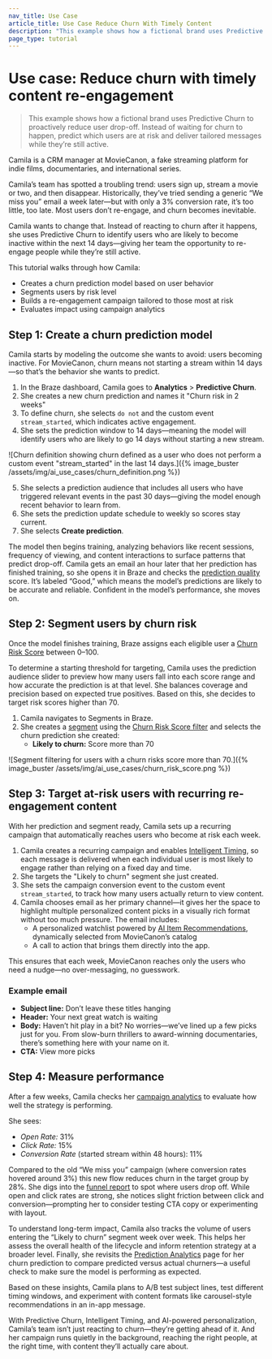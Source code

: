 ```yaml
---
nav_title: Use Case
article_title: Use Case Reduce Churn With Timely Content
description: "This example shows how a fictional brand uses Predictive Churn to proactively reduce user drop-off."
page_type: tutorial
---
```


# Use case: Reduce churn with timely content re-engagement

> This example shows how a fictional brand uses Predictive Churn to proactively reduce user drop-off. Instead of waiting for churn to happen, predict which users are at risk and deliver tailored messages while they’re still active.

Camila is a CRM manager at MovieCanon, a fake streaming platform for indie films, documentaries, and international series.

Camila’s team has spotted a troubling trend: users sign up, stream a movie or two, and then disappear. Historically, they’ve tried sending a generic “We miss you” email a week later—but with only a 3% conversion rate, it’s too little, too late. Most users don’t re-engage, and churn becomes inevitable.

Camila wants to change that. Instead of reacting to churn after it happens, she uses Predictive Churn to identify users who are likely to become inactive within the next 14 days—giving her team the opportunity to re-engage people while they’re still active.

This tutorial walks through how Camila:

- Creates a churn prediction model based on user behavior
- Segments users by risk level
- Builds a re-engagement campaign tailored to those most at risk
- Evaluates impact using campaign analytics

## Step 1: Create a churn prediction model

Camila starts by modeling the outcome she wants to avoid: users becoming inactive. For MovieCanon, churn means not starting a stream within 14 days—so that’s the behavior she wants to predict.

1. In the Braze dashboard, Camila goes to **Analytics** > **Predictive Churn**.
2. She creates a new churn prediction and names it "Churn risk in 2 weeks" 
3. To define churn, she selects `do not` and the custom event `stream_started`, which indicates active engagement.
4. She sets the prediction window to 14 days—meaning the model will identify users who are likely to go 14 days without starting a new stream.

![Churn definition showing churn defined as a user who does not perform a custom event "stream_started" in the last 14 days.]({% image_buster /assets/img/ai_use_cases/churn_definition.png %})

5. She selects a prediction audience that includes all users who have triggered relevant events in the past 30 days—giving the model enough recent behavior to learn from.
6. She sets the prediction update schedule to weekly so scores stay current.
7. She selects **Create prediction**.

The model then begins training, analyzing behaviors like recent sessions, frequency of viewing, and content interactions to surface patterns that predict drop-off. Camila gets an email an hour later that her prediction has finished training, so she opens it in Braze and checks the [prediction quality]({{site.baseurl}}/user_guide/brazeai/predictive_events/analytics/#prediction_quality) score. It’s labeled “Good,” which means the model’s predictions are likely to be accurate and reliable. Confident in the model’s performance, she moves on.

## Step 2: Segment users by churn risk

Once the model finishes training, Braze assigns each eligible user a [Churn Risk Score]({{site.baseurl}}/user_guide/brazeai/predictive_churn/analytics/#churn_score) between 0–100. 

To determine a starting threshold for targeting, Camila uses the prediction audience slider to preview how many users fall into each score range and how accurate the prediction is at that level. She balances coverage and precision based on expected true positives. Based on this, she decides to target risk scores higher than 70. 

1. Camila navigates to Segments in Braze.
2. She creates a [segment]({{site.baseurl}}/user_guide/engagement_tools/segments/creating_a_segment/) using the [Churn Risk Score filter]({{site.baseurl}}/user_guide/engagement_tools/segments/segmentation_filters/#churn-risk-score) and selects the churn prediction she created:
   - **Likely to churn:** Score more than 70

![Segment filtering for users with a churn risks score more than 70.]({% image_buster /assets/img/ai_use_cases/churn_risk_score.png %})

## Step 3: Target at-risk users with recurring re-engagement content

With her prediction and segment ready, Camila sets up a recurring campaign that automatically reaches users who become at risk each week.

1. Camila creates a recurring campaign and enables [Intelligent Timing]({{site.baseurl}}/user_guide/brazeai/intelligence/intelligent_timing/), so each message is delivered when each individual user is most likely to engage rather than relying on a fixed day and time.
2. She targets the "Likely to churn" segment she just created.
3. She sets the campaign conversion event to the custom event `stream_started`, to track how many users actually return to view content.
4. Camila chooses email as her primary channel—it gives her the space to highlight multiple personalized content picks in a visually rich format without too much pressure. The email includes:
   - A personalized watchlist powered by [AI Item Recommendations]({{site.baseurl}}/user_guide/brazeai/recommendations/), dynamically selected from MovieCanon’s catalog
   - A call to action that brings them directly into the app.

This ensures that each week, MovieCanon reaches only the users who need a nudge—no over-messaging, no guesswork.

### Example email

- **Subject line:** Don’t leave these titles hanging
- **Header:** Your next great watch is waiting
- **Body:** Haven’t hit play in a bit? No worries—we’ve lined up a few picks just for you. From slow-burn thrillers to award-winning documentaries, there’s something here with your name on it.
- **CTA:** View more picks

## Step 4: Measure performance

After a few weeks, Camila checks her [campaign analytics]({{site.baseurl}}/user_guide/message_building_by_channel/email/reporting_and_analytics/email_reporting/) to evaluate how well the strategy is performing. 

She sees:

- *Open Rate:* 31%
- *Click Rate:* 15%
- *Conversion Rate* (started stream within 48 hours): 11%

Compared to the old “We miss you” campaign (where conversion rates hovered around 3%) this new flow reduces churn in the target group by 28%. She digs into the [funnel report]({{site.baseurl}}/user_guide/analytics/reporting/funnel_reports/) to spot where users drop off. While open and click rates are strong, she notices slight friction between click and conversion—prompting her to consider testing CTA copy or experimenting with layout.

To understand long-term impact, Camila also tracks the volume of users entering the “Likely to churn” segment week over week. This helps her assess the overall health of the lifecycle and inform retention strategy at a broader level. Finally, she revisits the [Prediction Analytics]({{site.baseurl}}/user_guide/brazeai/predictive_churn/analytics/) page for her churn prediction to compare predicted versus actual churners—a useful check to make sure the model is performing as expected.

Based on these insights, Camila plans to A/B test subject lines, test different timing windows, and experiment with content formats like carousel-style recommendations in an in-app message.

With Predictive Churn, Intelligent Timing, and AI-powered personalization, Camila’s team isn’t just reacting to churn—they’re getting ahead of it. And her campaign runs quietly in the background, reaching the right people, at the right time, with content they’ll actually care about.
